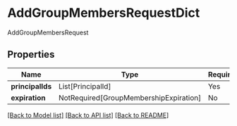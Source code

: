 # AddGroupMembersRequestDict

AddGroupMembersRequest

## Properties
| Name | Type | Required | Description |
| ------------ | ------------- | ------------- | ------------- |
**principalIds** | List[PrincipalId] | Yes |  |
**expiration** | NotRequired[GroupMembershipExpiration] | No |  |


[[Back to Model list]](../../README.md#models-v2-link) [[Back to API list]](../../README.md#documentation-for-api-endpoints) [[Back to README]](../../README.md)
